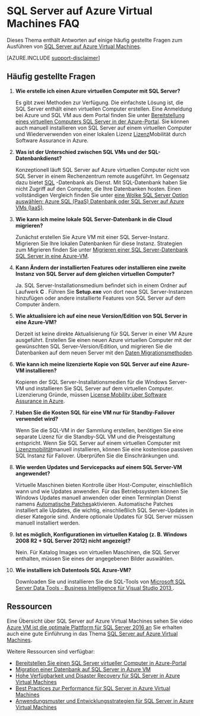 <properties
    pageTitle="SQL Server auf Azure Virtual Machines FAQ | Microsoft Azure"
    description="Dieser Artikel enthält Antworten auf häufig gestellte Fragen zu SQL Server unter Azure VMs ausgeführt."
    services="virtual-machines-windows"
    documentationCenter=""
    authors="v-shysun"
    manager="felixwu"
    editor=""
    tags="azure-service-management"/>

<tags
    ms.service="virtual-machines-windows"
    ms.devlang="na"
    ms.topic="article"
    ms.tgt_pltfrm="vm-windows-sql-server"
    ms.workload="infrastructure-services"
    ms.date="09/13/2016"
    ms.author="v-shysun"/>

# <a name="sql-server-on-azure-virtual-machines-faq"></a>SQL Server auf Azure Virtual Machines FAQ

Dieses Thema enthält Antworten auf einige häufig gestellte Fragen zum Ausführen von [SQL Server auf Azure Virtual Machines](https://azure.microsoft.com/services/virtual-machines/sql-server/).

[AZURE.INCLUDE [support-disclaimer](../../includes/support-disclaimer.md)]

## <a name="frequently-asked-questions"></a>Häufig gestellte Fragen

1. **Wie erstelle ich einen Azure virtuellen Computer mit SQL Server?**

    Es gibt zwei Methoden zur Verfügung. Die einfachste Lösung ist, die SQL Server enthält einen virtuellen Computer erstellen. Eine Anmeldung bei Azure und SQL VM aus dem Portal finden Sie unter [Bereitstellung eines virtuellen Computers SQL Server in der Azure-Portal](virtual-machines-windows-portal-sql-server-provision.md). Sie können auch manuell installieren von SQL Server auf einem virtuellen Computer und Wiederverwenden von einer lokalen Lizenz [Lizenz](https://azure.microsoft.com/pricing/license-mobility/)Mobilität durch Software Assurance in Azure.

1. **Was ist der Unterschied zwischen SQL VMs und der SQL-Datenbankdienst?**

    Konzeptionell läuft SQL Server auf Azure virtuellen Computer nicht von SQL Server in einem Rechenzentrum remote ausgeführt. Im Gegensatz dazu bietet [SQL](../sql-database/sql-database-technical-overview.md) -Datenbank als Dienst. Mit SQL-Datenbank haben Sie nicht Zugriff auf den Computer, die Ihre Datenbanken hosten. Einen vollständigen Vergleich finden Sie unter [eine Wolke SQL Server Option auswählen: Azure SQL (PaaS) Datenbank oder SQL Server auf Azure VMs (IaaS)](../sql-database/sql-database-paas-vs-sql-server-iaas.md).

1. **Wie kann ich meine lokale SQL Server-Datenbank in die Cloud migrieren?**

    Zunächst erstellen Sie Azure VM mit einer SQL Server-Instanz. Migrieren Sie Ihre lokalen Datenbanken für diese Instanz. Strategien zum Migrieren finden Sie unter [Migrieren einer SQL Server-Datenbank SQL Server in eine Azure-VM](virtual-machines-windows-migrate-sql.md).

2. **Kann Ändern der installierten Features oder installieren eine zweite Instanz von SQL Server auf dem gleichen virtuellen Computer?**

    Ja. SQL Server-Installationsmedium befindet sich in einem Ordner auf Laufwerk **C** . Führen Sie **Setup.exe** von dort neue SQL Server-Instanzen hinzufügen oder andere installierte Features von SQL Server auf dem Computer ändern.

3. **Wie aktualisiere ich auf eine neue Version/Edition von SQL Server in eine Azure-VM?**

    Derzeit ist keine direkte Aktualisierung für SQL Server in einer VM Azure ausgeführt. Erstellen Sie einen neuen Azure virtuellen Computer mit der gewünschten SQL Server-Version/Edition, und migrieren Sie die Datenbanken auf dem neuen Server mit den [Daten Migrationsmethoden](virtual-machines-windows-migrate-sql.md).

4. **Wie kann ich meine lizenzierte Kopie von SQL Server auf eine Azure-VM installieren?**

    Kopieren der SQL Server-Installationsmedien für die Windows Server-VM und installieren Sie SQL Server auf dem virtuellen Computer. Lizenzierung Gründe, müssen [License Mobility über Software Assurance in Azure](https://azure.microsoft.com/pricing/license-mobility/).

5. **Haben Sie die Kosten SQL für eine VM nur für Standby-Failover verwendet wird?**

    Wenn Sie die SQL-VM in der Sammlung erstellen, benötigen Sie eine separate Lizenz für die Standby-SQL VM und die Preisgestaltung entspricht. Wenn Sie SQL Server auf einem virtuellen Computer mit [Lizenzmobilität](https://azure.microsoft.com/pricing/license-mobility/)manuell installieren, können Sie eine kostenlose passiven SQL Instanz für Failover. Überprüfen Sie die Einschränkungen und.

6. **Wie werden Updates und Servicepacks auf einem SQL Server-VM angewendet?**

    Virtuelle Maschinen bieten Kontrolle über Host-Computer, einschließlich wann und wie Updates anwenden. Für das Betriebssystem können Sie Windows Updates manuell anwenden oder einen Terminplan Dienst namens [Automatische Patches](virtual-machines-windows-classic-sql-automated-patching.md)aktivieren. Automatische Patches installiert alle Updates, die wichtig, einschließlich SQL Server-Updates in dieser Kategorie sind. Andere optionale Updates für SQL Server müssen manuell installiert werden.

7. **Ist es möglich, Konfigurationen im virtuellen Katalog (z. B. Windows 2008 R2 + SQL Server 2012) nicht angezeigt?**

    Nein. Für Katalog Images von virtuellen Maschinen, die SQL Server enthalten, müssen Sie eines der angegebenen Bilder auswählen.

9. **Wie installiere ich Datentools SQL Azure-VM?**

    Downloaden Sie und installieren Sie die SQL-Tools von [Microsoft SQL Server Data Tools - Business Intelligence für Visual Studio 2013 ](https://www.microsoft.com/en-us/download/details.aspx?id=42313).

## <a name="resources"></a>Ressourcen

Eine Übersicht über SQL Server auf Azure Virtual Machines sehen Sie video [Azure VM ist die optimale Plattform für SQL Server 2016 an](https://channel9.msdn.com/Events/DataDriven/SQLServer2016/Azure-VM-is-the-best-platform-for-SQL-Server-2016) Sie erhalten auch eine gute Einführung in das Thema [SQL Server auf Azure Virtual Machines](virtual-machines-windows-sql-server-iaas-overview.md).

Weitere Ressourcen sind verfügbar:

- [Bereitstellen Sie einen SQL Server virtueller Computer in Azure-Portal](virtual-machines-windows-portal-sql-server-provision.md)
- [Migration einer Datenbank auf SQL Server in Azure VM](virtual-machines-windows-migrate-sql.md)
- [Hohe Verfügbarkeit und Disaster Recovery für SQL Server in Azure Virtual Machines](virtual-machines-windows-sql-high-availability-dr.md)
- [Best Practices zur Performance für SQL Server in Azure Virtual Machines](virtual-machines-windows-sql-performance.md)
- [Anwendungsmuster und Entwicklungsstrategien für SQL Server in Azure Virtual Machines](virtual-machines-windows-sql-server-app-patterns-dev-strategies.md)

